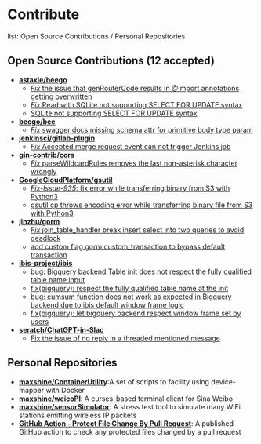 # Contribute
list: Open Source Contributions / Personal Repositories


## Open Source Contributions (12 accepted)
* [**astaxie/beego**](https://github.com/astaxie/beego)
  * [*Fix* the issue that genRouterCode results in @Import annotations getting overwritten](https://github.com/astaxie/beego/pull/3583)
  * [*Fix* Read with SQLite not supporting SELECT FOR UPDATE syntax](https://github.com/beego/beego/pull/3992)
  * [SQLite not supporting SELECT FOR UPDATE syntax](https://github.com/beego/beego/issues/3991)
* [**beego/bee**](https://github.com/beego/bee)
  * [*Fix* swagger docs missing schema attr for primitive body type param](https://github.com/beego/bee/pull/595)
* [**jenkinsci/gitlab-plugin**](https://github.com/jenkinsci/gitlab-plugin)
  * [*Fix* Accepted merge request event can not trigger Jenkins job](https://github.com/jenkinsci/gitlab-plugin/pull/951)
* [**gin-contrib/cors**](https://github.com/gin-contrib/cors)
  * [*Fix* parseWildcardRules removes the last non-asterisk character wrongly](https://github.com/gin-contrib/cors/pull/57)
* [**GoogleCloudPlatform/gsutil**](https://github.com/GoogleCloudPlatform/gsutil)
  * [*Fix-Issue-935*: fix error while transferring binary from S3 with Python3](https://github.com/GoogleCloudPlatform/gsutil/pull/936)
  * [gsutil cp throws encoding error while transferring binary file from S3 with Python3](https://github.com/GoogleCloudPlatform/gsutil/issues/935)
* [**jinzhu/gorm**](https://github.com/jinzhu/gorm)
  * [*Fix* join_table_handler break insert select into two queries to avoid deadlock](https://github.com/jinzhu/gorm/pull/11)
  * [add custom flag gorm:custom_transaction to bypass default transaction](https://github.com/jinzhu/gorm/pull/12)
* [**ibis-project/ibis**](https://github.com/ibis-project/ibis)
  * [bug: Bigquery backend Table init does not respect the fully qualified table name input](https://github.com/ibis-project/ibis/issues/6715) 
  * [fix(bigquery): respect the fully qualified table name at the init](https://github.com/ibis-project/ibis/pull/6717)
  * [bug: cumsum function does not work as expected in Bigquery backend due to ibis default window frame logic](https://github.com/ibis-project/ibis/issues/10699)
  * [fix(bigquery): let bigquery backend respect window frame set by users](https://github.com/ibis-project/ibis/pull/10700)
* [**seratch/ChatGPT-in-Slac**](https://github.com/seratch/ChatGPT-in-Slack)
  * [Fix the issue of no reply in a threaded mentioned message](https://github.com/seratch/ChatGPT-in-Slack/pull/71)
    
## Personal Repositories
* [**maxshine/ContainerUtility**](https://github.com/maxshine/ContainerUtility):A set of scripts to facility using device-mapper with Docker
* [**maxshine/weicoPI**](https://github.com/maxshine/weicoPI): A curses-based terminal client for Sina Weibo
* [**maxshine/sensorSimulator**](https://github.com/maxshine/sensorSimulator): A stress test tool to simulate many WiFi stations emitting wireless IP packets
* [**GitHub Action - Protect File Change By Pull Request**](https://github.com/marketplace/actions/protect-file-change-by-pull-request): A published GitHub action to check any protected files changed by a pull request
